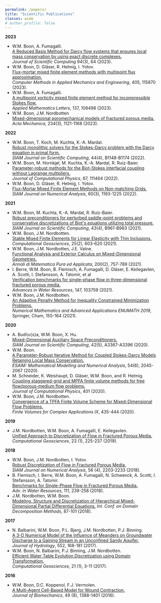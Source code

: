 ```yaml
---
permalink: /papers/
title: "Scientific Publications"
classes: wide
# author_profile: false
---
```


**2023**

- W.M. Boon, A. Fumagalli. \
    [A Reduced Basis Method for Darcy flow systems that ensures local mass conservation by using exact discrete complexes.](https://doi.org/10.1007/s10915-023-02119-3)\
	*Journal of Scientific Computing* 
    94(3), 64 (2023).
- W.M. Boon, D. Gläser, R. Helmig, I. Yotov. \
    [Flux-mortar mixed finite element methods with multipoint flux approximation.](https://doi.org/10.1016/j.cma.2022.115870)\
	*Computer Methods in Applied Mechanics and Engineering*, 
    405, 115870 (2023).
- W.M. Boon, A. Fumagalli. \
    [A multipoint vorticity mixed finite element method for incompressible Stokes flow.](https://doi.org/10.1016/j.aml.2022.108498)\
	*Applied Mathematics Letters*, 
    137, 108498 (2023).
- W.M. Boon, J.M. Nordbotten \
    [Mixed-dimensional poromechanical models of fractured porous media.](https://doi.org/10.1007/s00707-022-03378-1)\
	*Acta Mechanica*, 
    234(3), 1121-1168 (2023).

**2022**
- W.M. Boon, T. Koch, M. Kuchta, K.-A. Mardal. \
    [Robust monolithic solvers for the Stokes-Darcy problem with the Darcy equation in primal form.](https://doi.org/10.1137/21M1452974)\
	*SIAM Journal on Scientific Computing*, 
    44(4), B1148-B1174 (2022).
- W.M. Boon, M. Hornkjøl, M. Kuchta, K.-A. Mardal, R. Ruiz-Baier. \
    [Parameter-robust methods for the Biot-Stokes interfacial coupling without Lagrange multipliers.](https://doi.org/10.1016/j.jcp.2022.111464)\
	*Journal of Computational Physics*, 
    67, 111464 (2022).
- W.M. Boon, D. Gläser, R. Helmig, I. Yotov. \
    [Flux-Mortar Mixed Finite Element Methods on Non-matching Grids.](https://doi.org/10.1137/20M1361407)\
	*SIAM Journal on Numerical Analysis*, 
    60(3), 1193-1225 (2022).

**2021**
- W.M. Boon, M. Kuchta, K.-A. Mardal, R. Ruiz-Baier.	 \
    [Robust preconditioners for perturbed saddle-point problems and conservative discretizations of Biot's equations utilizing total pressure.](https://doi.org/10.1137/20M1379708)\
	*SIAM Journal on Scientific Computing*, 
    43(4), B961-B983 (2021).
- W.M. Boon, J.M. Nordbotten. \
    [Stable Mixed Finite Elements for Linear Elasticity with Thin Inclusions.](http://dx.doi.org/10.1007/s10596-020-10013-2)\
	*Computational Geosciences*, 
    25(2), 603-620 (2021).
- W.M. Boon, J.M. Nordbotten, J.E. Vatne. \
    [Functional Analysis and Exterior Calculus on Mixed-Dimensional Geometries.](https://doi.org/10.1007/s10231-020-01013-1)\
	*Annali di Matematica Pura ed Applicata*,
    200(2), 757-789 (2021). 
- I. Berre, W.M. Boon, B. Flemisch, A. Fumagalli, D. Gläser, E. Keilegavlen, A. Scotti, I. Stefansson, A. Tatomir, et al \
    [Verification benchmarks for single-phase flow in three-dimensional fractured porous media.](https://doi.org/10.1016/j.advwatres.2020.103759)\
	*Advances in Water Resources*, 
    147, 103759 (2021).
-	W.M. Boon, J.M. Nordbotten. \
	[An Adaptive Penalty Method for Inequality Constrained Minimization Problems.](https://doi.org/10.1007/978-3-030-55874-1_14)\
	*Numerical Mathematics and Advanced Applications ENUMATH 2019*, 
    Springer, Cham, 155-164 (2021).

**2020**
- A. Budi\v{s}a, W.M. Boon, X. Hu. \
    [Mixed-Dimensional Auxiliary Space Preconditioners.](https://doi.org/10.1137/19M1292618)\
	*SIAM Journal on Scientific Computing*, 
    42(5), A3367-A3396 (2020).
- W.M. Boon. \
    [A Parameter-Robust Iterative Method for Coupled Stokes-Darcy Models Retaining Local Mass Conservation.](https://doi.org/10.1051/m2an/2020035)\
	*ESAIM: Mathematical Modelling and Numerical Analysis*, 
    54(6), 2045-2067 (2020).
- M. Schneider, K. Weishaupt, D. Gläser, W.M. Boon, and R. Helmig. \
    [Coupling staggered-grid and MPFA finite volume methods for free flow/porous-medium flow problems.](https://doi.org/10.1016/j.jcp.2019.109012)\
	*Journal of Computational Physics*, 
    401 (2020). 
-	W.M. Boon, J.M. Nordbotten. \
	[Convergence of a TPFA Finite Volume Scheme for Mixed-Dimensional Flow Problems.](https://doi.org/10.1007/978-3-030-43651-3_40)\
	*Finite Volumes for Complex Applications IX*, 
    435-444 (2020).

**2019**
- J.M. Nordbotten, W.M. Boon, A. Fumagalli, E. Keilegavlen. \
    [Unified Approach to Discretization of Flow in Fractured Porous Media.](https://doi.org/10.1007/s10596-018-9778-9)\
	*Computational Geosciences*, 
    23 (1), 225-237 (2019).

**2018**
- W.M. Boon, J.M. Nordbotten, I. Yotov. \
    [Robust Discretization of Flow in Fractured Porous Media.](https://doi.org/10.1137/17M1139102)\
	*SIAM Journal on Numerical Analysis*, 
    56 (4), 2203-2233 (2018).
- B. Flemisch, I. Berre, W.M. Boon, A. Fumagalli, N. Schwenck, A. Scotti, I. Stefansson, A. Tatomir. \
    [Benchmarks for Single-Phase Flow in Fractured Porous Media.](https://doi.org/10.1016/j.advwatres.2017.10.036)\
	*Adv. in Water Resources*, 
    111, 239-258 (2018).
-	J.M. Nordbotten, W.M. Boon. \
    [Modeling, Structure and Discretization of Hierarchical Mixed-Dimensional Partial Differential Equations.](https://doi.org/10.1007/978-3-319-93873-8_7)
	*Int. Conf. on Domain Decomposition Methods*, 
    87-101 (2018).

**2017**
- N. Balbarini, W.M. Boon, P.L. Bjerg, J.M. Nordbotten, P.J. Binning. \
    [A 3-D Numerical Model of the Influence of Meanders on Groundwater Discharge to a Gaining Stream in an Unconfined Sandy Aquifer.](https://doi.org/10.1016/j.jhydrol.2017.06.042)\
	*Journal of Hydrology*,
    552, 168-181 (2017).
- W.M. Boon, N. Balbarini, P.J. Binning, J.M. Nordbotten. \
    [Efficient Water Table Evolution Discretization using Domain Transformation.](https://doi.org/10.1007/s10596-016-9597-9)\
	*Computational Geosciences*, 
    21 (1), 3-11 (2017).

**2016**
- W.M. Boon, D.C. Koppenol, F.J. Vermolen. \
    [A Multi-Agent Cell-Based Model for Wound Contraction.](https://doi.org/10.1016/j.jbiomech.2015.11.058)\
	*Journal of Biomechanics*, 
    49 (8), 1388-1401 (2016).